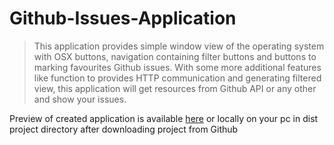 # Github-Issues-Application

> This application provides simple window view of the operating system with OSX buttons, navigation containing filter buttons and buttons to marking favourites Github issues. With some more additional features like function to provides HTTP communication and generating filtered view, this application will get resources from Github API or any other and show your issues.

Preview of created application is available <a href="http://github-issues-app.mateusz-archicinski.pl/" target="_blank" rel="help">here</a> or locally on your pc in dist project directory after downloading project from Github